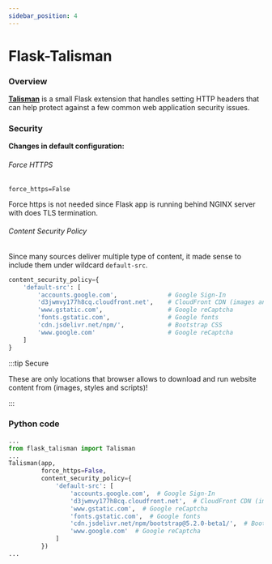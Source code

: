 ```yaml
---
sidebar_position: 4
---
```


# Flask-Talisman

### Overview

**[Talisman](https://github.com/GoogleCloudPlatform/flask-talisman)** is a small Flask extension that handles setting 
HTTP headers that can help protect against a few common web application security issues.

### Security

**Changes in default configuration:**

###### Force HTTPS

`force_https=False`

Force https is not needed since Flask app is running behind NGINX server with does TLS termination. 

###### Content Security Policy

Since many sources deliver multiple type of content, it made sense to include them under wildcard `default-src`.
```python
content_security_policy={
    'default-src': [
        'accounts.google.com',              # Google Sign-In
        'd3jwmvy177h8cq.cloudfront.net',    # CloudFront CDN (images and static files)
        'www.gstatic.com',                  # Google reCaptcha
        'fonts.gstatic.com',                # Google fonts
        'cdn.jsdelivr.net/npm/',            # Bootstrap CSS
        'www.google.com'                    # Google reCaptcha
    ]
}
```
:::tip Secure

These are only locations that browser allows to download and run website content from (images, styles and scripts)!

:::

### Python code

```python title="app.py"
...
from flask_talisman import Talisman
...
Talisman(app,
         force_https=False,
         content_security_policy={
             'default-src': [
                 'accounts.google.com',  # Google Sign-In
                 'd3jwmvy177h8cq.cloudfront.net',  # CloudFront CDN (images and static files)
                 'www.gstatic.com',  # Google reCaptcha
                 'fonts.gstatic.com',  # Google fonts
                 'cdn.jsdelivr.net/npm/bootstrap@5.2.0-beta1/',  # Bootstrap CSS
                 'www.google.com'  # Google reCaptcha
             ]
         })
...
```


